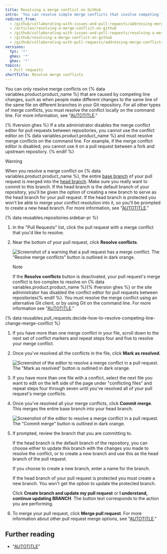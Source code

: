 ```yaml
---
title: Resolving a merge conflict on GitHub
intro: 'You can resolve simple merge conflicts that involve competing line changes on GitHub, using the conflict editor.'
redirect_from:
  - /github/collaborating-with-issues-and-pull-requests/addressing-merge-conflicts/resolving-a-merge-conflict-on-github
  - /articles/resolving-a-merge-conflict-on-github
  - /github/collaborating-with-issues-and-pull-requests/resolving-a-merge-conflict-on-github
  - /github/resolving-a-merge-conflict-on-github
  - /github/collaborating-with-pull-requests/addressing-merge-conflicts/resolving-a-merge-conflict-on-github
versions:
  fpt: '*'
  ghes: '*'
  ghec: '*'
topics:
  - Pull requests
shortTitle: Resolve merge conflicts
---
```

You can only resolve merge conflicts on {% data variables.product.product_name %} that are caused by competing line changes, such as when people make different changes to the same line of the same file on different branches in your Git repository. For all other types of merge conflicts, you must resolve the conflict locally on the command line. For more information, see "[AUTOTITLE](/pull-requests/collaborating-with-pull-requests/addressing-merge-conflicts/resolving-a-merge-conflict-using-the-command-line)."

{% ifversion ghes %}
If a site administrator disables the merge conflict editor for pull requests between repositories, you cannot use the conflict editor on {% data variables.product.product_name %} and must resolve merge conflicts on the command line. For example, if the merge conflict editor is disabled, you cannot use it on a pull request between a fork and upstream repository.
{% endif %}

> [!WARNING]
> When you resolve a merge conflict on {% data variables.product.product_name %},  the entire [base branch](/get-started/learning-about-github/github-glossary#base-branch) of your pull request is merged into the [head branch](/get-started/learning-about-github/github-glossary#head-branch). Make sure you really want to commit to this branch. If the head branch is the default branch of your repository, you'll be given the option of creating a new branch to serve as the head branch for your pull request. If the head branch is protected you won't be able to merge your conflict resolution into it, so you'll be prompted to create a new head branch. For more information, see "[AUTOTITLE](/repositories/configuring-branches-and-merges-in-your-repository/managing-protected-branches/about-protected-branches)."

{% data reusables.repositories.sidebar-pr %}
1. In the "Pull Requests" list, click the pull request with a merge conflict that you'd like to resolve.
1. Near the bottom of your pull request, click **Resolve conflicts**.

   ![Screenshot of a warning that a pull request has a merge conflict. The "Resolve merge conflicts" button is outlined in dark orange.](/assets/images/help/pull_requests/resolve-merge-conflicts-button.png)

   > [!NOTE]
   > If the **Resolve conflicts** button is deactivated, your pull request's merge conflict is too complex to resolve on {% data variables.product.product_name %}{% ifversion ghes %} or the site administrator has disabled the conflict editor for pull requests between repositories{% endif %}. You must resolve the merge conflict using an alternative Git client, or by using Git on the command line. For more information see "[AUTOTITLE](/pull-requests/collaborating-with-pull-requests/addressing-merge-conflicts/resolving-a-merge-conflict-using-the-command-line)."

{% data reusables.pull_requests.decide-how-to-resolve-competing-line-change-merge-conflict %}
1. If you have more than one merge conflict in your file, scroll down to the next set of conflict markers and repeat steps four and five to resolve your merge conflict.
1. Once you've resolved all the conflicts in the file, click **Mark as resolved**.

   ![Screenshot of the editor to resolve a merge conflict in a pull request. The "Mark as resolved" button is outlined in dark orange.](/assets/images/help/pull_requests/mark-as-resolved-button.png)

1. If you have more than one file with a conflict, select the next file you want to edit on the left side of the page under "conflicting files" and repeat steps four through seven until you've resolved all of your pull request's merge conflicts.
1. Once you've resolved all your merge conflicts, click **Commit merge**. This merges the entire base branch into your head branch.

   ![Screenshot of the editor to resolve a merge conflict in a pull request. The "Commit merge" button is outlined in dark orange.](/assets/images/help/pull_requests/merge-conflict-commit-changes.png)

1. If prompted, review the branch that you are committing to.

   If the head branch is the default branch of the repository, you can choose either to update this branch with the changes you made to resolve the conflict, or to create a new branch and use this as the head branch of the pull request.

   If you choose to create a new branch, enter a name for the branch.

   If the head branch of your pull request is protected you must create a new branch. You won't get the option to update the protected branch.

   Click **Create branch and update my pull request** or **I understand, continue updating BRANCH**. The button text corresponds to the action you are performing.
1. To merge your pull request, click **Merge pull request**. For more information about other pull request merge options, see "[AUTOTITLE](/pull-requests/collaborating-with-pull-requests/incorporating-changes-from-a-pull-request/merging-a-pull-request)."

## Further reading

* "[AUTOTITLE](/pull-requests/collaborating-with-pull-requests/incorporating-changes-from-a-pull-request/about-pull-request-merges)"
